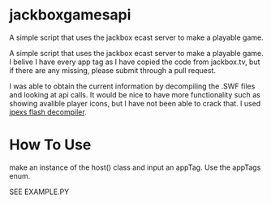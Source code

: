 # jackboxgamesapi
A simple script that uses the jackbox ecast server to make a playable game.

A simple script that uses the jackbox ecast server to make a playable game. I belive I have every app tag as I have copied the code from jackbox.tv, but if there are any missing, please submit through a pull request.

I was able to obtain the current information by decompiling the .SWF files and looking at api calls. It would be nice to have more functionality such as showing avalible player icons, but I have not been able to crack that. I used [jpexs flash decompiler](https://github.com/jindrapetrik/jpexs-decompiler).

# How To Use
make an instance of the host() class and input an appTag. Use the appTags enum.

SEE EXAMPLE.PY
